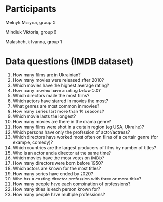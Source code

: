 # Participants

Melnyk Maryna, group 3

Mindiuk Viktoria, group 6

Malashchuk Ivanna, group 1

# Data questions (IMDB dataset)

1. How many films are in Ukrainian?
2. How many movies were released after 2010?
3. Which movies have the highest average rating?
4. How many movies have a rating below 5.0?
5. Which directors made the most films?
6. Which actors have starred in movies the most?
7. What genres are most common in movies?
8. How many series last more than 10 seasons?
9. Which movie lasts the longest?
10. How many movies are there in the drama genre?
11. How many films were shot in a certain region (eg USA, Ukraine)?
12. Which persons have only the profession of actor/actress?
13. Which directors have worked most often on films of a certain genre (for example, comedy)?
14. Which countries are the largest producers of films by number of titles?
15. Who is an actor and a director at the same time?
16. Which movies have the most votes on IMDb?
17. How many directors were born before 1950?
18. Which actors are known for the most titles?
19. How many series have ended by 2020?
20. Who has a casting director profession with three or more titles?
21. How many people have each combination of professions?
22. How many titles is each person known for?
23. How many people have multiple professions?
